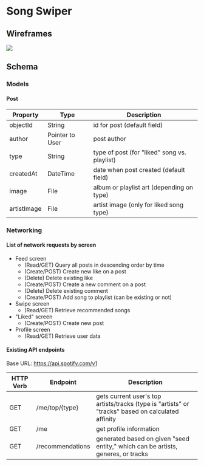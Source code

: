 # Song Swiper


## Wireframes
![](https://i.imgur.com/4nomz5l.png)

## Schema
### Models
#### Post


| Property | Type     | Description |
| -------- | -------- | -------- |
| objectId | String   | id for post (default field) |
| author | Pointer to User | post author |
| type | String  | type of post (for "liked" song vs. playlist) |
| createdAt | DateTime | date when post created (default field) |
| image | File | album or playlist art (depending on type) |
| artistImage | File | artist image (only for liked song type) | 

### Networking
#### List of network requests by screen

* Feed screen
    * (Read/GET) Query all posts in descending order by time
    * (Create/POST) Create new like on a post
    * (Delete) Delete existing like
    * (Create/POST) Create a new comment on a post
    * (Delete) Delete existing comment
    * (Create/POST) Add song to playlist (can be existing or not)
* Swipe screen
    * (Read/GET) Retrieve recommended songs
* "Liked" screen
    * (Create/POST) Create new post
* Profile screen
    * (Read/GET) Retrieve user data



#### Existing API endpoints
Base URL: https://api.spotify.com/v1


| HTTP Verb | Endpoint | Description |
| -------- | -------- | -------- |
| GET | /me/top/{type}     | gets current user's top artists/tracks (type is "artists" or "tracks" based on calculated affinity    |
| GET | /me | get profile information |
| GET | /recommendations | generated based on given "seed entity," which can be artists, generes, or tracks | 

